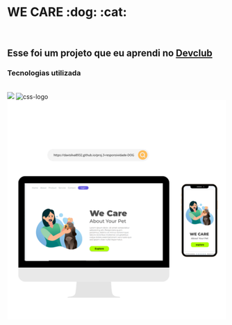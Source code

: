<h1>WE CARE :dog: :cat:</h1>
<br>
<h2>Esse foi um projeto que eu aprendi no <a href="https://rodolfomori.com.br/devclub">Devclub</a></h2>
<h3>Tecnologias utilizada</h3>
<br>
<img src="https://img.shields.io/badge/HTML5-E34F26?style=for-the-badge&logo=html5&logoColor=white alt="html-logo">
<img src="https://img.shields.io/badge/CSS3-1572B6?style=for-the-badge&logo=css3&logoColor=white" alt="css-logo"/>

<img src="https://github.com/Davisilva8932/WE-CARE/blob/main/Novo%20Site%20Anuncio%20(Post%20para%20Instagram)%20(1).png?raw=true"/>
